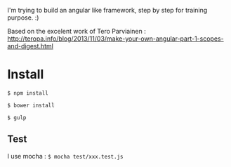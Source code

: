 I'm trying to build an angular like framework, step by step for training purpose. :)

Based on the excelent work of Tero Parviainen :
http://teropa.info/blog/2013/11/03/make-your-own-angular-part-1-scopes-and-digest.html

# Install

`$ npm install`

`$ bower install`

`$ gulp`

## Test

I use mocha : `$ mocha test/xxx.test.js`